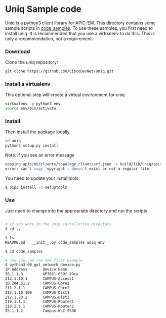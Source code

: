 # Uniq Sample code
Uniq is a python3 client library for APIC-EM.  This directory contains some sample scripts in 
[code_samples](code_samples/).  To use these samples, you first need to install uniq.  It is recommended that you use
a virtualenv to do this.  This is only a recommendation, not a requirement.

### Download
Clone the uniq repository:

``` bash
git clone https://github.com/CiscoDevNet/uniq.git
```

### Install a virtualenv
This optional step will create a virtual environment for uniq

``` bash
virtualenv -p python3 env
source env/bin/activate
```

### Install
Then install the package locally.

``` bash
cd uniq
python3 setup.py install
```
Note: if you see an error message 
``` bash
copying apis/nb/clients/topology_client/vrf.json -> build/lib/uniq/apis/nb/clients/topology_client
error: can't copy 'opyright': doesn't exist or not a regular file

```
You need to update your installtools

``` bash
$ pip3 install -U setuptools
```

### Use
Just need to change into the appropriate directory and run the scripts

``` bash

# if you were in the uniq installation directory
$ cd .. 

$ ls
README.md	__init__.py	code_samples uniq env

$ cd code_samples

# now you can run the first example
$ python3 00_get_network_device.py 
IP Address       Device Name     
55.1.1.3         AP7081.059f.19ca
212.1.10.1       CAMPUS-Access1  
10.204.61.2      CAMPUS-Core1    
211.2.1.1        CAMPUS-Core2    
212.1.10.100     CAMPUS-Dist1    
212.1.20.2       CAMPUS-Dist2    
210.1.1.1        CAMPUS-Router1  
210.2.1.1        CAMPUS-Router2  
55.1.1.2         Campus-WLC-5508 

```

